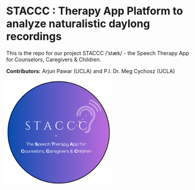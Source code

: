 # STACCC : Therapy App Platform to analyze naturalistic daylong recordings

This is the repo for our project STACCC /ˈstæk/ - the Speech Therapy App for Counselors, Caregivers & Children.

**Contributors:** Arjun Pawar (UCLA) and P.I. Dr. Meg Cychosz (UCLA)

<img src="https://github.com/spoglab-ucla/staccc-therapy-app/blob/main/staccc-circle-logo.png" width="280">


